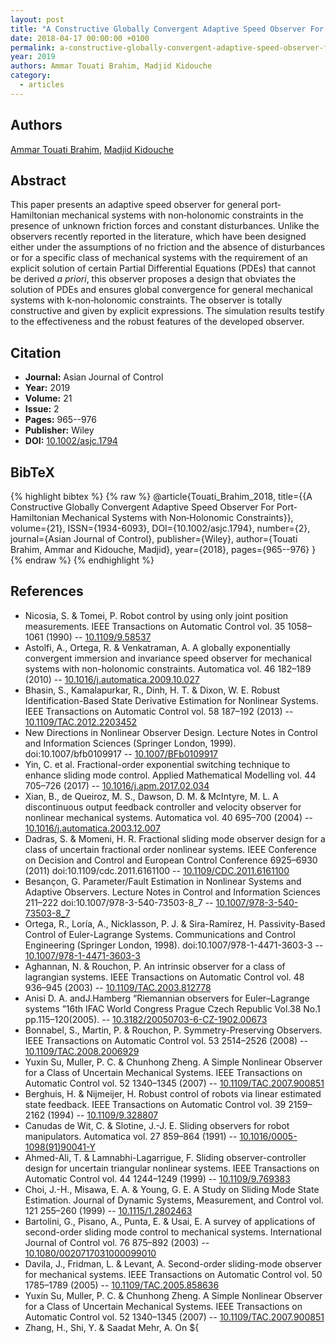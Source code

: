 ```yaml
---
layout: post
title: "A Constructive Globally Convergent Adaptive Speed Observer For Port‐Hamiltonian Mechanical Systems with Non‐Holonomic Constraints"
date: 2018-04-17 00:00:00 +0100
permalink: a-constructive-globally-convergent-adaptive-speed-observer-for-port-hamiltonian-mechanical-systems-with-non-holonomic-constraints
year: 2019
authors: Ammar Touati Brahim, Madjid Kidouche
category:
  - articles
---
```

 
## Authors
[Ammar Touati Brahim](authors/ammar_touati_brahim), [Madjid Kidouche](authors/madjid_kidouche)
 
## Abstract
This paper presents an adaptive speed observer for general port‐Hamiltonian mechanical systems with non‐holonomic constraints in the presence of unknown friction forces and constant disturbances. Unlike the observers recently reported in the literature, which have been designed either under the assumptions of no friction and the absence of disturbances or for a specific class of mechanical systems with the requirement of an explicit solution of certain Partial Differential Equations (PDEs) that cannot be derived *a priori*, this observer proposes a design that obviates the solution of PDEs and ensures global convergence for general mechanical systems with k‐non‐holonomic constraints. The observer is totally constructive and given by explicit expressions. The simulation results testify to the effectiveness and the robust features of the developed observer.
 
## Citation
- **Journal:** Asian Journal of Control
- **Year:** 2019
- **Volume:** 21
- **Issue:** 2
- **Pages:** 965--976
- **Publisher:** Wiley
- **DOI:** [10.1002/asjc.1794](https://doi.org/10.1002/asjc.1794)
 
## BibTeX
{% highlight bibtex %}
{% raw %}
@article{Touati_Brahim_2018,
  title={{A Constructive Globally Convergent Adaptive Speed Observer For Port‐Hamiltonian Mechanical Systems with Non‐Holonomic Constraints}},
  volume={21},
  ISSN={1934-6093},
  DOI={10.1002/asjc.1794},
  number={2},
  journal={Asian Journal of Control},
  publisher={Wiley},
  author={Touati Brahim, Ammar and Kidouche, Madjid},
  year={2018},
  pages={965--976}
}
{% endraw %}
{% endhighlight %}
 
## References
- Nicosia, S. & Tomei, P. Robot control by using only joint position measurements. IEEE Transactions on Automatic Control vol. 35 1058–1061 (1990) -- [10.1109/9.58537](https://doi.org/10.1109/9.58537)
- Astolfi, A., Ortega, R. & Venkatraman, A. A globally exponentially convergent immersion and invariance speed observer for mechanical systems with non-holonomic constraints. Automatica vol. 46 182–189 (2010) -- [10.1016/j.automatica.2009.10.027](https://doi.org/10.1016/j.automatica.2009.10.027)
- Bhasin, S., Kamalapurkar, R., Dinh, H. T. & Dixon, W. E. Robust Identification-Based State Derivative Estimation for Nonlinear Systems. IEEE Transactions on Automatic Control vol. 58 187–192 (2013) -- [10.1109/TAC.2012.2203452](https://doi.org/10.1109/TAC.2012.2203452)
- New Directions in Nonlinear Observer Design. Lecture Notes in Control and Information Sciences (Springer London, 1999). doi:10.1007/bfb0109917 -- [10.1007/BFb0109917](https://doi.org/10.1007/BFb0109917)
- Yin, C. et al. Fractional-order exponential switching technique to enhance sliding mode control. Applied Mathematical Modelling vol. 44 705–726 (2017) -- [10.1016/j.apm.2017.02.034](https://doi.org/10.1016/j.apm.2017.02.034)
- Xian, B., de Queiroz, M. S., Dawson, D. M. & McIntyre, M. L. A discontinuous output feedback controller and velocity observer for nonlinear mechanical systems. Automatica vol. 40 695–700 (2004) -- [10.1016/j.automatica.2003.12.007](https://doi.org/10.1016/j.automatica.2003.12.007)
- Dadras, S. & Momeni, H. R. Fractional sliding mode observer design for a class of uncertain fractional order nonlinear systems. IEEE Conference on Decision and Control and European Control Conference 6925–6930 (2011) doi:10.1109/cdc.2011.6161100 -- [10.1109/CDC.2011.6161100](https://doi.org/10.1109/CDC.2011.6161100)
- Besançon, G. Parameter/Fault Estimation in Nonlinear Systems and Adaptive Observers. Lecture Notes in Control and Information Sciences 211–222 doi:10.1007/978-3-540-73503-8_7 -- [10.1007/978-3-540-73503-8_7](https://doi.org/10.1007/978-3-540-73503-8_7)
- Ortega, R., Loría, A., Nicklasson, P. J. & Sira-Ramírez, H. Passivity-Based Control of Euler-Lagrange Systems. Communications and Control Engineering (Springer London, 1998). doi:10.1007/978-1-4471-3603-3 -- [10.1007/978-1-4471-3603-3](https://doi.org/10.1007/978-1-4471-3603-3)
- Aghannan, N. & Rouchon, P. An intrinsic observer for a class of lagrangian systems. IEEE Transactions on Automatic Control vol. 48 936–945 (2003) -- [10.1109/TAC.2003.812778](https://doi.org/10.1109/TAC.2003.812778)
- Anisi D. A. andJ.Hamberg “Riemannian observers for Euler–Lagrange systems ”16th IFAC World Congress Prague Czech Republic Vol.38 No.1 pp.115–120(2005). -- [10.3182/20050703-6-CZ-1902.00673](https://doi.org/10.3182/20050703-6-CZ-1902.00673)
- Bonnabel, S., Martin, P. & Rouchon, P. Symmetry-Preserving Observers. IEEE Transactions on Automatic Control vol. 53 2514–2526 (2008) -- [10.1109/TAC.2008.2006929](https://doi.org/10.1109/TAC.2008.2006929)
- Yuxin Su, Muller, P. C. & Chunhong Zheng. A Simple Nonlinear Observer for a Class of Uncertain Mechanical Systems. IEEE Transactions on Automatic Control vol. 52 1340–1345 (2007) -- [10.1109/TAC.2007.900851](https://doi.org/10.1109/TAC.2007.900851)
- Berghuis, H. & Nijmeijer, H. Robust control of robots via linear estimated state feedback. IEEE Transactions on Automatic Control vol. 39 2159–2162 (1994) -- [10.1109/9.328807](https://doi.org/10.1109/9.328807)
- Canudas de Wit, C. & Slotine, J.-J. E. Sliding observers for robot manipulators. Automatica vol. 27 859–864 (1991) -- [10.1016/0005-1098(91)90041-Y](https://doi.org/10.1016/0005-1098(91)90041-Y)
- Ahmed-Ali, T. & Lamnabhi-Lagarrigue, F. Sliding observer-controller design for uncertain triangular nonlinear systems. IEEE Transactions on Automatic Control vol. 44 1244–1249 (1999) -- [10.1109/9.769383](https://doi.org/10.1109/9.769383)
- Choi, J.-H., Misawa, E. A. & Young, G. E. A Study on Sliding Mode State Estimation. Journal of Dynamic Systems, Measurement, and Control vol. 121 255–260 (1999) -- [10.1115/1.2802463](https://doi.org/10.1115/1.2802463)
- Bartolini, G., Pisano, A., Punta, E. & Usai, E. A survey of applications of second-order sliding mode control to mechanical systems. International Journal of Control vol. 76 875–892 (2003) -- [10.1080/0020717031000099010](https://doi.org/10.1080/0020717031000099010)
- Davila, J., Fridman, L. & Levant, A. Second-order sliding-mode observer for mechanical systems. IEEE Transactions on Automatic Control vol. 50 1785–1789 (2005) -- [10.1109/TAC.2005.858636](https://doi.org/10.1109/TAC.2005.858636)
- Yuxin Su, Muller, P. C. & Chunhong Zheng. A Simple Nonlinear Observer for a Class of Uncertain Mechanical Systems. IEEE Transactions on Automatic Control vol. 52 1340–1345 (2007) -- [10.1109/TAC.2007.900851](https://doi.org/10.1109/TAC.2007.900851)
- Zhang, H., Shi, Y. & Saadat Mehr, A. On ${